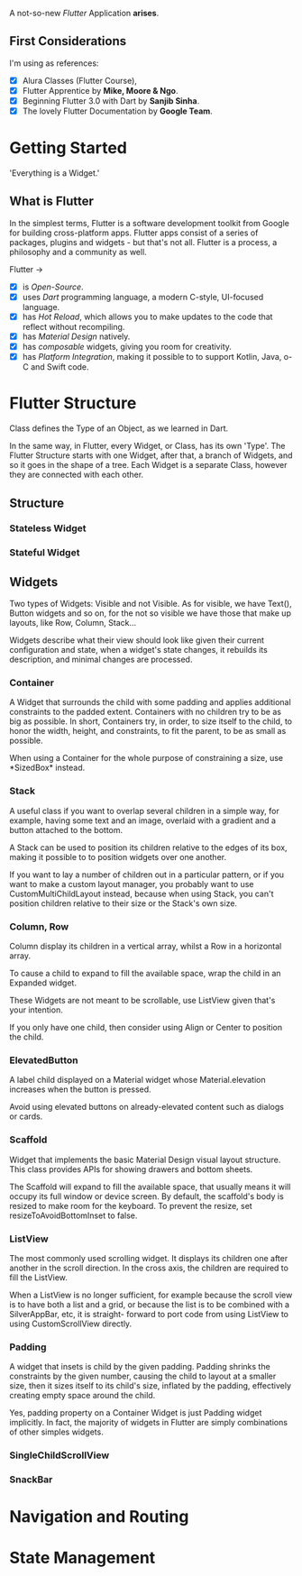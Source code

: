 A not-so-new <i>Flutter</i> Application <b>arises</b>.

## First Considerations

I'm using as references:
- [x] Alura Classes (Flutter Course),
- [x] Flutter Apprentice by **Mike, Moore & Ngo**.
- [x] Beginning Flutter 3.0 with Dart by **Sanjib Sinha**.
- [x] The lovely Flutter Documentation by **Google Team**.

# Getting Started

'Everything is a Widget.'

## What is Flutter

<p>In the simplest terms, Flutter is a software development toolkit from Google for building
cross-platform apps. Flutter apps consist of a series of packages, plugins and widgets - but that's
not all. Flutter is a process, a philosophy and a community as well.</p>

Flutter ->
- [x] is *Open-Source*.
- [x] uses *Dart* programming language, a modern C-style, UI-focused language.
- [x] has *Hot Reload*, which allows you to make updates to the code that reflect without recompiling.
- [x] has *Material Design* natively.
- [x] has *composable* widgets, giving you room for creativity.
- [x] has *Platform Integration*, making it possible to to support Kotlin, Java, o-C and Swift code.

# Flutter Structure

<p>Class defines the Type of an Object, as we learned in Dart.</p>
<p>In the same way, in Flutter, every Widget, or Class, has its own 'Type'. The Flutter Structure
starts with one Widget, after that, a branch of Widgets, and so it goes in the shape of a tree.
Each Widget is a separate Class, however they are connected with each other.</p>

## Structure

### Stateless Widget

### Stateful Widget

## Widgets

<p>Two types of Widgets: Visible and not Visible. As for visible, we have Text(), Button widgets
and so on, for the not so visible we have those that make up layouts, like Row, Column, Stack...</p>
<p>Widgets describe what their view should look like given their current configuration and state,
when a widget's state changes, it rebuilds its description, and minimal changes are processed.</p>

### Container

<p>A Widget that surrounds the child with some padding and applies additional constraints to the
padded extent. Containers with no children try to be as big as possible. In short, Containers
try, in order, to size itself to the child, to honor the width, height, and constraints, to fit
the parent, to be as small as possible.</p>
<p>When using a Container for the whole purpose of constraining a size, use *SizedBox* instead.</p>

### Stack 

<p>A useful class if you want to overlap several children in a simple way, for example, having
some text and an image, overlaid with a gradient and a button attached to the bottom.</p>
<p>A Stack can be used to position its children relative to the edges of its box, making it
possible to to position widgets over one another.</p>
<p>If you want to lay a number of children out in a particular pattern, or if you want to make a
custom layout manager, you probably want to use CustomMultiChildLayout instead, because when
using Stack, you can't position children relative to their size or the Stack's own size.</p>

### Column, Row

<p>Column display its children in a vertical array, whilst a Row in a horizontal array.</p>
<p>To cause a child to expand to fill the available space, wrap the child in an Expanded widget.</p>
<p>These Widgets are not meant to be scrollable, use ListView given that's your intention.</p>
<p>If you only have one child, then consider using Align or Center to position the child.</p>

### ElevatedButton

<p>A label child displayed on a Material widget whose Material.elevation increases when the button
is pressed.</p>
<p>Avoid using elevated buttons on already-elevated content such as dialogs or cards.</p>

### Scaffold

<p>Widget that implements the basic Material Design visual layout structure. This class provides
APIs for showing drawers and bottom sheets.</p>
<p>The Scaffold will expand to fill the available space, that usually means it will occupy its full
window or device screen. By default, the scaffold's body is resized to make room for the keyboard.
To prevent the resize, set resizeToAvoidBottomInset to false.</p>

### ListView

<p>The most commonly used scrolling widget. It displays its children one after another in the scroll
direction. In the cross axis, the children are required to fill the ListView.</p>
<p>When a ListView is no longer sufficient, for example because the scroll view is to have both a
list and a grid, or because the list is to be combined with a SilverAppBar, etc, it is straight-
forward to port code from using ListView to using CustomScrollView directly.</p>

### Padding

<p>A widget that insets is child by the given padding. Padding shrinks the constraints by the given
number, causing the child to layout at a smaller size, then it sizes itself to its child's size,
inflated by the padding, effectively creating empty space around the child.</p>
<p>Yes, padding property on a Container Widget is just Padding widget implicitly. In fact, the
majority of widgets in Flutter are simply combinations of other simples widgets.</p>

### SingleChildScrollView

<p></p>

### SnackBar

<p></p>

###

# Navigation and Routing

# State Management
